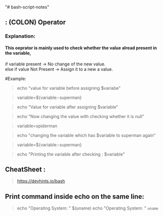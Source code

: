 "# bash-script-notes" 
 ## : (COLON) Operator

### Explanation:  

#### This oeprator is mainly used to check whether the value alread present in the variable,  

if variable present -> No change of the new value.  
else if value Not Present ->  Assign it to a new  a value.   

#Example: 
 
>echo "value for variable before assigning $variabe"   

>variable=${variable:-superman}    

>echo "Value for variable after assigning $variable"   

>echo "Now changing the value with checking whether it is null"  

>variable=spiderman  

>echo "changing the variable which has $variable to superman again"  

>variable=${variable:-superman}  

>echo "Printing the variable after checking : $variable"  

## CheatSheet : 

> https://devhints.io/bash

## Print command inside echo on the same line:

> echo "Operating System: " $(uname)
> echo "Operating System: " `uname`

